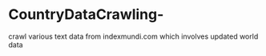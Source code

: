 # CountryDataCrawling-
crawl various text data from indexmundi.com which involves updated world data
